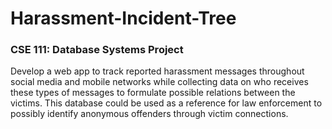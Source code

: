 # Harassment-Incident-Tree

### CSE 111: Database Systems Project

Develop a web app to track reported harassment messages throughout social media and mobile networks while collecting data on who receives these types of messages to formulate possible relations between the victims. This database could be used as a reference for law enforcement to possibly identify anonymous offenders through victim connections.
